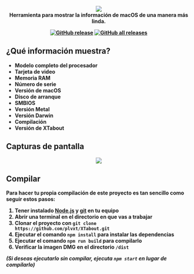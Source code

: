 <p align="center">
		<picture>
			<img src="https://i.imgur.com/dJpyzuS.png" />
		</picture><br>
	<b>Herramienta para mostrar la información de macOS de una manera más linda.
<p align="center">
	<a href="https://github.com/plvxt/xtabout/releases/latest"><img alt="GitHub release" src="https://img.shields.io/github/v/release/plvxt/xtabout?label=release&sort=semver"></a>
	<a href="https://github.com/plvxt/xtabout/releases"><img alt="GitHub all releases" src="https://img.shields.io/github/downloads/plvxt/xtabout/total?label=downloads"></a>
</p>

## ¿Qué información muestra?
- Modelo completo del procesador
- Tarjeta de video
- Memoria RAM
- Número de serie
- Versión de macOS
- Disco de arranque
- SMBIOS
- Versión Metal
- Versión Darwin
- Compilación
- Versión de XTabout


## Capturas de pantalla
<p align="center">
		<picture>
			<img src="https://i.imgur.com/Dz0f2y9.png" />
		</picture></p>

## Compilar
Para hacer tu propia compilación de este proyecto es tan sencillo como seguir estos pasos:
1. Tener instalado [Node.js](https://nodejs.org/en/download) y [git](https://git-scm.com/downloads/mac) en tu equipo
2. Abrir una terminal en el directorio en que vas a trabajar
3. Clonar el proyecto con `git clone https://github.com/plvxt/XTabout.git`
4. Ejecutar el comando `npm install` para instalar las dependencias
5. Ejecutar el comando `npm run build` para compilarlo
6. Verificar la imagen DMG en el directorio `/dist`

*(Si deseas ejecutarlo sin compilar, ejecuta `npm start` en lugar de compilarlo)*
